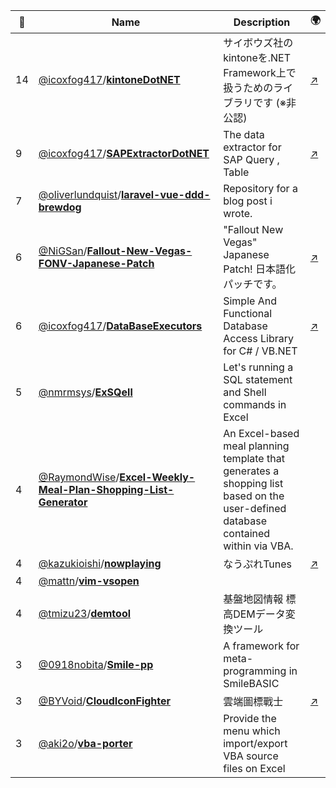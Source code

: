 |:star2: | Name | Description | 🌍|
|---|---|---|---|
|14|[@icoxfog417](https://github.com/icoxfog417)/[**kintoneDotNET**](https://github.com/icoxfog417/kintoneDotNET)|サイボウズ社のkintoneを.NET Framework上で扱うためのライブラリです (※非公認)|[:arrow_upper_right:](http://icoxfog417.github.io/kintoneDotNET/Index.html)|
|9|[@icoxfog417](https://github.com/icoxfog417)/[**SAPExtractorDotNET**](https://github.com/icoxfog417/SAPExtractorDotNET)|The data extractor for SAP Query , Table|[:arrow_upper_right:](http://icoxfog417.github.io/SAPExtractorDotNET/Index.html)|
|7|[@oliverlundquist](https://github.com/oliverlundquist)/[**laravel-vue-ddd-brewdog**](https://github.com/oliverlundquist/laravel-vue-ddd-brewdog)|Repository for a blog post i wrote.||
|6|[@NiGSan](https://github.com/NiGSan)/[**Fallout-New-Vegas-FONV-Japanese-Patch**](https://github.com/NiGSan/Fallout-New-Vegas-FONV-Japanese-Patch)|"Fallout New Vegas" Japanese Patch! 日本語化パッチです。|[:arrow_upper_right:](http://gamesmod.blog.fc2.com/)|
|6|[@icoxfog417](https://github.com/icoxfog417)/[**DataBaseExecutors**](https://github.com/icoxfog417/DataBaseExecutors)|Simple And Functional Database Access Library for C# / VB.NET |[:arrow_upper_right:](http://icoxfog417.github.io/DataBaseExecutors/Index.html)|
|5|[@nmrmsys](https://github.com/nmrmsys)/[**ExSQell**](https://github.com/nmrmsys/ExSQell)|Let's running a SQL statement and Shell commands in Excel||
|4|[@RaymondWise](https://github.com/RaymondWise)/[**Excel-Weekly-Meal-Plan-Shopping-List-Generator**](https://github.com/RaymondWise/Excel-Weekly-Meal-Plan-Shopping-List-Generator)|An Excel-based meal planning template that generates a shopping list based on the user-defined database contained within via VBA.||
|4|[@kazukioishi](https://github.com/kazukioishi)/[**nowplaying**](https://github.com/kazukioishi/nowplaying)|なうぷれTunes|[:arrow_upper_right:](http://www.jisakuroom.net/blog/)|
|4|[@mattn](https://github.com/mattn)/[**vim-vsopen**](https://github.com/mattn/vim-vsopen)|||
|4|[@tmizu23](https://github.com/tmizu23)/[**demtool**](https://github.com/tmizu23/demtool)|基盤地図情報 標高DEMデータ変換ツール||
|3|[@0918nobita](https://github.com/0918nobita)/[**Smile-pp**](https://github.com/0918nobita/Smile-pp)|A framework for meta-programming in SmileBASIC||
|3|[@BYVoid](https://github.com/BYVoid)/[**CloudIconFighter**](https://github.com/BYVoid/CloudIconFighter)|雲端圖標戰士|[:arrow_upper_right:](http://www.byvoid.com/project/cloudiconfighter)|
|3|[@aki2o](https://github.com/aki2o)/[**vba-porter**](https://github.com/aki2o/vba-porter)|Provide the menu which import/export VBA source files on Excel||

